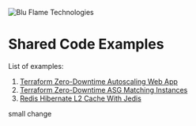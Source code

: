 ![Blu Flame Technologies](BluFlameLogo.png)

# Shared Code Examples

List of examples:

1. [Terraform Zero-Downtime Autoscaling Web App](terraform/zero-dt-asg)
2. [Terraform Zero-Downtime ASG Matching Instances](terraform/zero-dt-asg-matching)
3. [Redis Hibernate L2 Cache With Jedis](java/cache/jedis-hibernate)

small change
